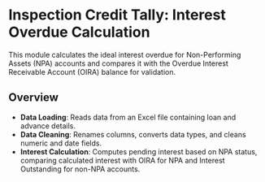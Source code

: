 
# Inspection Credit Tally: Interest Overdue Calculation

This module calculates the ideal interest overdue for Non-Performing Assets (NPA) accounts and compares it with the Overdue Interest Receivable Account (OIRA) balance for validation.

## Overview

- **Data Loading**: Reads data from an Excel file containing loan and advance details.
- **Data Cleaning**: Renames columns, converts data types, and cleans numeric and date fields.
- **Interest Calculation**: Computes pending interest based on NPA status, comparing calculated interest with OIRA for NPA and Interest Outstanding for non-NPA accounts.

